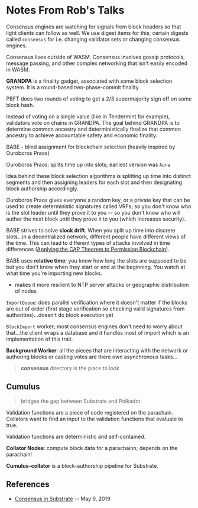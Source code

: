 # Notes From Rob's Talks

Consensus engines are watching for signals from block headers so that light clients can follow as well. We use digest items for this; certain digests called `consensus` for i.e. changing validator sets or changing consensus engines.

Consensus lives outside of WASM. Consensus involves gossip protocols, message passing, and other complex networking that isn't easily encoded in WASM.

**GRANDPA** is a finality gadget, associated with some block selection system. It is a round-based two-phase-commit finality

PBFT does two rounds of voting to get a 2/3 supermajority sign off on some block hash. 

Instead of voting on a single value (like in Tendermint for example), validators vote on chains in GRANDPA. The goal behind GRANDPA is to determine common ancestry and deterministically finalize that common ancestry to achieve accountable safety and economic finality.

BABE - blind assignment for blockchain selection (heavily inspired by Ouroboros Praos)

Ouroboros Praos: splits time up into slots; earliest version was `Aura`

Idea behind these block selection algorithms is splitting up time into distinct segments and then assigning leaders for each slot and then designating block authorship accordingly.

Ouroboros Praos gives everyone a random key, or a private key that can be used to create deterministic signatures called VRFs; so you don't know who is the slot leader until they prove it to you -- so you don't know who will author the next block until they prove it to you (which increases security).

BABE strives to solve **clock drift**. When you split up time into discrete slots...in a decentralized network, different people have different views of the time. This can lead to different types of attacks involved in time differences ([Applying the CAP Theorem to Permission Blockchain]()).

BABE uses **relative time**; you know how long the slots are supposed to be but you don't know when they start or end at the beginning. You watch at what time you're importing new blocks.
* makes it more resilient to NTP server attacks or geographic distribution of nodes

`ImportQueue`: does parallel verification where it doesn't matter if the blocks are out of order (first stage verification so checking valid signatures from authorities)...doesn't do block execution yet

`BlockImport` worker; most consensus engines don't need to worry about that...the client wraps a database and it handles most of import which is an implementation of this trait.

**Background Worker**: all the pieces that are interacting with the network or authoring blocks or casting votes are there own asynchronous tasks...

> **consensus** directory is the place to look

## Cumulus
> bridges the gap between Substrate and Polkadot

Validation functions are a piece of code registered on the parachain. Collators want to find an input to the validation functions that evaluate to true.

Validation functions are deterministic and self-contained.

**Collator Nodes**: compute block data for a parachainn; depends on the parachain! 

**Cumulus-collator** is a block-authorship pipeline for Substrate.

## References

* [Consensus in Substrate](https://www.youtube.com/watch?v=QE8svRKVYOU) -- May 9, 2019